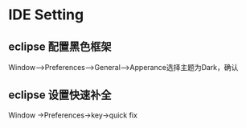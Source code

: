 




# IDE Setting

## eclipse 配置黑色框架
Window—>Preferences—>General—>Apperance选择主题为Dark，确认
## eclipse 设置快速补全
Window ->Preferences->key->quick fix
